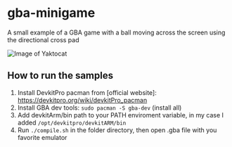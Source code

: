 # gba-minigame
A small example of a GBA game with a ball moving across the screen using the directional cross pad 

![Image of Yaktocat](https://imgur.com/a/GeSw3Jl)

## How to run the samples
1. Install DevkitPro pacman from [official website]: https://devkitpro.org/wiki/devkitPro_pacman
2. Install GBA dev tools: `sudo pacman -S gba-dev` (install all)
3. Add devkitArm/bin path to your PATH enviroment variable, in my case I added `/opt/devkitpro/devkitARM/bin`
4. Run `./compile.sh` in the folder directory, then open .gba file with you favorite emulator
